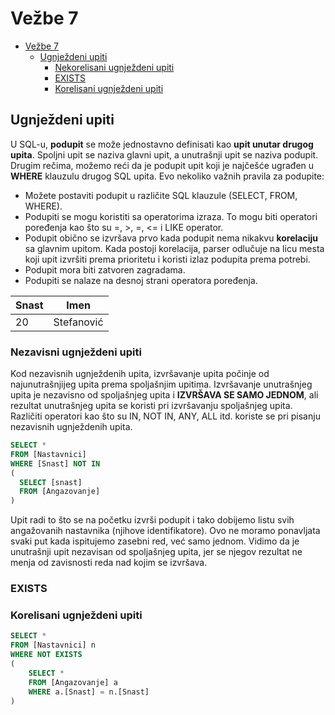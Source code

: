 # Vežbe 7

- [Vežbe 7](#vežbe-7)
  - [Ugnježdeni upiti](#ugnježdeni-upiti)
    - [Nekorelisani ugnježdeni upiti](#nekorelisani-ugnježdeni-upiti)
    - [EXISTS](#exists)
    - [Korelisani ugnježdeni upiti](#korelisani-ugnježdeni-upiti)
 
## Ugnježdeni upiti

U SQL-u, **podupit** se može jednostavno definisati kao **upit unutar drugog upita**. Spoljni upit se naziva glavni upit, a unutrašnji upit se naziva podupit. Drugim rečima, možemo reći da je podupit upit koji je najčešće ugrađen u **WHERE** klauzulu drugog SQL upita. Evo nekoliko važnih pravila za podupite:
* Možete postaviti podupit u različite SQL klauzule (SELECT, FROM, WHERE).
* Podupiti se mogu koristiti sa operatorima izraza. To mogu biti operatori poređenja kao što su =, >, =, <= i LIKE operator.
* Podupit obično se izvršava prvo kada podupit nema nikakvu **korelaciju** sa glavnim upitom. Kada postoji korelacija, parser odlučuje na licu mesta koji upit izvršiti prema prioritetu i koristi izlaz podupita prema potrebi.
* Podupit mora biti zatvoren zagradama.
* Podupiti se nalaze na desnoj strani operatora poređenja.

| Snast | Imen        |
|-------|-------------|
| 20    | Stefanović  |

### Nezavisni ugnježdeni upiti

Kod nezavisnih ugnježdenih upita, izvršavanje upita počinje od najunutrašnjijeg upita prema spoljašnjim upitima. Izvršavanje unutrašnjeg upita je nezavisno od spoljašnjeg upita i **IZVRŠAVA SE SAMO JEDNOM**, ali rezultat unutrašnjeg upita se koristi pri izvršavanju spoljašnjeg upita. Različiti operatori kao što su IN, NOT IN, ANY, ALL itd. koriste se pri pisanju nezavisnih ugnježdenih upita.

```sql
SELECT *
FROM [Nastavnici]
WHERE [Snast] NOT IN
(
  SELECT [snast]
  FROM [Angazovanje]
)
```

Upit radi to što se na početku izvrši podupit i tako dobijemo listu svih angažovanih nastavnika (njihove identifikatore). Ovo ne moramo ponavljata svaki put kada ispitujemo zasebni red, već samo jednom. Vidimo da je unutrašnji upit nezavisan od spoljašnjeg upita, jer se njegov rezultat ne menja od zavisnosti reda nad kojim se izvršava.

### EXISTS

### Korelisani ugnježdeni upiti

```sql
SELECT *
FROM [Nastavnici] n
WHERE NOT EXISTS
(
	SELECT *
	FROM [Angazovanje] a
	WHERE a.[Snast] = n.[Snast]
)
```
